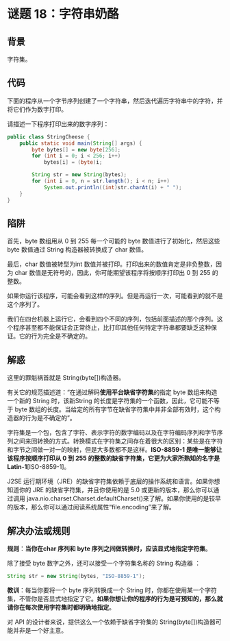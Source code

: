 # 谜题 18：字符串奶酪 

## 背景

字符集。

## 代码

下面的程序从一个字节序列创建了一个字符串，然后迭代遍历字符串中的字符，并将它们作为数字打印。

请描述一下程序打印出来的数字序列：  

```java
public class StringCheese {
    public static void main(String[] args) {
        byte bytes[] = new byte[256];
        for (int i = 0; i < 256; i++)
            bytes[i] = (byte)i;

        String str = new String(bytes);
        for (int i = 0, n = str.length(); i < n; i++)
            System.out.println((int)str.charAt(i) + " ");
    }
}
```

## 陷阱

首先，byte 数组用从 0 到 255 每一个可能的 byte 数值进行了初始化，然后这些byte 数值通过 String 构造器被转换成了 char 数值。

最后，char 数值被转型为int 数值并被打印。打印出来的数值肯定是非负整数，因为 char 数值是无符号的，因此，你可能期望该程序将按顺序打印出 0 到 255 的整数。

如果你运行该程序，可能会看到这样的序列。但是再运行一次，可能看到的就不是这个序列了。

我们在四台机器上运行它，会看到四个不同的序列，包括前面描述的那个序列。这个程序甚至都不能保证会正常终止，比打印其他任何特定字符串都要缺乏这种保证。它的行为完全是不确定的。  

## 解惑

这里的罪魁祸首就是 String(byte[])构造器。

有关它的规范描述道：“在通过解码**使用平台缺省字符集**的指定 byte 数组来构造一个新的 String 时，该新String 的长度是字符集的一个函数，因此，它可能不等于 byte 数组的长度。当给定的所有字节在缺省字符集中并非全部有效时，这个构造器的行为是不确定的”。  

字符集是一个包，包含了字符、表示字符的数字编码以及在字符编码序列和字节序列之间来回转换的方式。转换模式在字符集之间存在着很大的区别：某些是在字符和字节之间做一对一的映射，但是大多数都不是这样。**ISO-8859-1 是唯一能够让该程序按顺序打印从 0 到 255 的整数的缺省字符集，它更为大家所熟知的名字是 Latin-1**[ISO-8859-1]。  

J2SE 运行期环境（JRE）的缺省字符集依赖于底层的操作系统和语言。如果你想知道你的 JRE 的缺省字符集，并且你使用的是 5.0 或更新的版本，那么你可以通过调用 java.nio.charset.Charset.defaultCharset()来了解。如果你使用的是较早的版本，那么你可以通过阅读系统属性“file.encoding”来了解。  

## 解决办法或规则

**规则**：**当你在char 序列和 byte 序列之间做转换时，应该显式地指定字符集**。

除了接受 byte 数字之外，还可以接受一个字符集名称的 String 构造器 ：

```java
String str = new String(bytes, "ISO-8859-1");
```

**教训**：每当你要将一个 byte 序列转换成一个 String 时，你都在使用某一个字符集，不管你是否显式地指定了它。**如果你想让你的程序的行为是可预知的，那么就请你在每次使用字符集时都明确地指定**。

对 API 的设计者来说，提供这么一个依赖于缺省字符集的 String(byte[])构造器可能并非是一个好主意。  